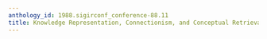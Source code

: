 ```yaml
---
anthology_id: 1988.sigirconf_conference-88.11
title: Knowledge Representation, Connectionism, and Conceptual Retrieval
---
```

